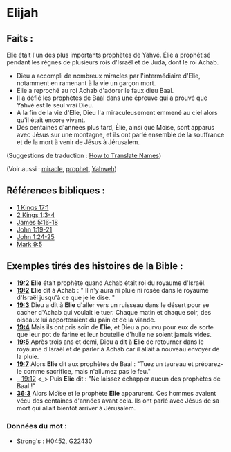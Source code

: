 # Elijah

## Faits :

Elie était l'un des plus importants prophètes de Yahvé. Élie a prophétisé pendant les règnes de plusieurs rois d'Israël et de Juda, dont le roi Achab.

* Dieu a accompli de nombreux miracles par l'intermédiaire d'Elie, notamment en ramenant à la vie un garçon mort.
* Elie a reproché au roi Achab d'adorer le faux dieu Baal.
* Il a défié les prophètes de Baal dans une épreuve qui a prouvé que Yahvé est le seul vrai Dieu.
* A la fin de la vie d'Elie, Dieu l'a miraculeusement emmené au ciel alors qu'il était encore vivant.
* Des centaines d'années plus tard, Élie, ainsi que Moïse, sont apparus avec Jésus sur une montagne, et ils ont parlé ensemble de la souffrance et de la mort à venir de Jésus à Jérusalem.

(Suggestions de traduction : [How to Translate Names](rc://en/ta/man/translate/translate-names))

(Voir aussi : [miracle](../kt/miracle.md), [prophet](../kt/prophet.md), [Yahweh](../kt/yahweh.md))

## Références bibliques :

* [1 Kings 17:1](rc://en/tn/help/1ki/17/01)
* [2 Kings 1:3-4](rc://en/tn/help/2ki/01/03)
* [James 5:16-18](rc://en/tn/help/jas/05/16)
* [John 1:19-21](rc://en/tn/help/jhn/01/19)
* [John 1:24-25](rc://en/tn/help/jhn/01/24)
* [Mark 9:5](rc://en/tn/help/mrk/09/05)

## Exemples tirés des histoires de la Bible :

* __[19:2](rc://en/tn/help/obs/19/02)__ __Elie__ était prophète quand Achab était roi du royaume d'Israël.
* __[19:2](rc://en/tn/help/obs/19/02)__ __Elie__ dit à Achab : " Il n'y aura ni pluie ni rosée dans le royaume d'Israël jusqu'à ce que je le dise. "
* __[19:3](rc://en/tn/help/obs/19/03)__ Dieu a dit à __Elie__ d'aller vers un ruisseau dans le désert pour se cacher d'Achab qui voulait le tuer. Chaque matin et chaque soir, des oiseaux lui apporteraient du pain et de la viande.
* __[19:4](rc://en/tn/help/obs/19/04)__ Mais ils ont pris soin de __Elie__, et Dieu a pourvu pour eux de sorte que leur pot de farine et leur bouteille d'huile ne soient jamais vides.
* __[19:5](rc://en/tn/help/obs/19/05)__ Après trois ans et demi, Dieu a dit à __Elie__ de retourner dans le royaume d'Israël et de parler à Achab car il allait à nouveau envoyer de la pluie.
* __[19:7](rc://en/tn/help/obs/19/07)__ Alors __Elie__ dit aux prophètes de Baal : "Tuez un taureau et préparez-le comme sacrifice, mais n'allumez pas le feu."
* __[19:12](rc://en/tn/help/obs/19/12) <_> Puis __Elie__ dit : "Ne laissez échapper aucun des prophètes de Baal !"
* __[36:3](rc://en/tn/help/obs/36/03)__ Alors Moïse et le prophète __Elie__ apparurent. Ces hommes avaient vécu des centaines d'années avant cela. Ils ont parlé avec Jésus de sa mort qui allait bientôt arriver à Jérusalem.

### Données du mot :

* Strong's : H0452, G22430
